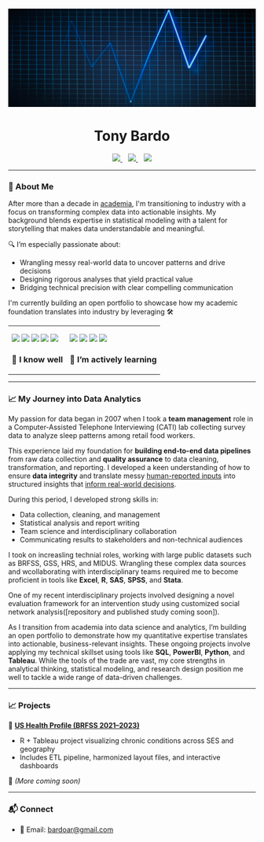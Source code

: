 <p align="center">
  <img src="https://github.com/tonybardo/tonybardo/blob/main/data_background.jpg" width="100%" height="200" alt="Data Background" />
</p>

<h1 align="center">Tony Bardo</h1>

<p align="center">
  <a href="https://github.com/tonybardo">
    <img src="https://img.shields.io/github/followers/tonybardo?label=GitHub&style=social" />
  </a>
  &nbsp;&nbsp;
  <a href="https://scholar.google.com/citations?user=JzoBYdcAAAAJ&hl=en" target="_blank">
    <img src="https://img.shields.io/badge/Google%20Scholar-Profile-blue?logo=googlescholar" />
  </a>
  &nbsp;&nbsp;
  <a href="#">
    <img src="https://visitor-badge.laobi.icu/badge?page_id=tonybardo.tonybardo" />
  </a>
</p>

---

### 🔬 About Me

After more than a decade in [academia](https://github.com/TonyBardo/TonyBardo/blob/main/academic_cv.pdf), I'm transitioning to industry with a focus on transforming complex data into actionable insights. My background blends expertise in statistical modeling with a talent for storytelling that makes data understandable and meaningful.

🔍 I’m especially passionate about:
- Wrangling messy real-world data to uncover patterns and drive decisions
- Designing rigorous analyses that yield practical value
- Bridging technical precision with clear compelling communication

I'm currently building an open portfolio to showcase how my academic foundation translates into industry by leveraging 🛠

<table>
  <tr>
    <td>
      <p>
        <img src="https://img.shields.io/badge/-R-276DC3?logo=r&logoColor=white" />
        <img src="https://img.shields.io/badge/-Stata-1a73e8?logo=data:image/svg+xml;base64,...&label=Stata" />
        <img src="https://img.shields.io/badge/-SAS-007ACC?logo=sas&logoColor=white" />
        <img src="https://img.shields.io/badge/-SPSS-FF6F61?logo=ibm&logoColor=white" />
        <img src="https://img.shields.io/badge/-Excel-217346?logo=microsoft-excel&logoColor=white" />
         <h3>🧰 I know well</h3>
      </p>
    </td>
    <td>
      <p>
        <img src="https://img.shields.io/badge/-SQL-4479A1?logo=postgresql&logoColor=white" />
        <img src="https://img.shields.io/badge/-Python-3776AB?logo=python&logoColor=white" />
        <img src="https://img.shields.io/badge/-Tableau-E97627?logo=tableau&logoColor=white" />
        <img src="https://img.shields.io/badge/-Power%20BI-F2C811?logo=powerbi&logoColor=black" />
        <h3>🚧 I’m actively learning</h3>
      </p>
    </td>
  </tr>
</table>

---

### 📈 My Journey into Data Analytics

My passion for data began in 2007 when I took a **team management** role in a Computer-Assisted Telephone Interviewing (CATI) lab collecting survey data to analyze sleep patterns among retail food workers.

This experience laid my foundation for **building end-to-end data pipelines** from raw data collection and **quality assurance** to data cleaning, transformation, and reporting. I developed a keen understanding of how to ensure **data integrity** and translate messy [human-reported inputs](https://github.com/TonyBardo/TonyBardo/blob/main/papers/2_Maume_Gender_Sleep_G%26S_2010.pdf) into structured insights that [inform real-world decisions](https://github.com/TonyBardo/TonyBardo/blob/main/papers/1_Maume_Gender_Sleep_ASR_2009.pdf).

During this period, I developed strong skills in:
- Data collection, cleaning, and management
- Statistical analysis and report writing
- Team science and interdisciplinary collaboration
- Communicating results to stakeholders and non-technical audiences

I took on increasling technial roles, working with large public datasets such as BRFSS, GSS, HRS, and MIDUS. Wrangling these complex data sources and wcollaborating with interdisciplinary teams required me to become proficient in tools like  **Excel**, **R**, **SAS**, **SPSS**, and **Stata**. 

One of my recent interdisciplinary projects involved designing a novel evaluation framework for an intervention study using customized social network analysis([repository and published study coming soon]). 

As I transition from academia into data science and analytics, I’m building an open portfolio to demonstrate how my quantitative expertise translates into actionable, business-relevant insights. These ongoing projects involve applying my technical skillset using tools like **SQL**, **PowerBI**, **Python**, and **Tableau**. While the tools of the trade are vast, my core strengths in analytical thinking, statistical modeling, and research design position me well to tackle a wide range of data-driven challenges.

---

### 📈 Projects

🚀 **[US Health Profile (BRFSS 2021–2023)](https://github.com/tonybardo/brfss-etl)**
- R + Tableau project visualizing chronic conditions across SES and geography
- Includes ETL pipeline, harmonized layout files, and interactive dashboards

🧪 *(More coming soon)*

---
### 📬 Connect

- 📧 Email: bardoar@gmail.com
